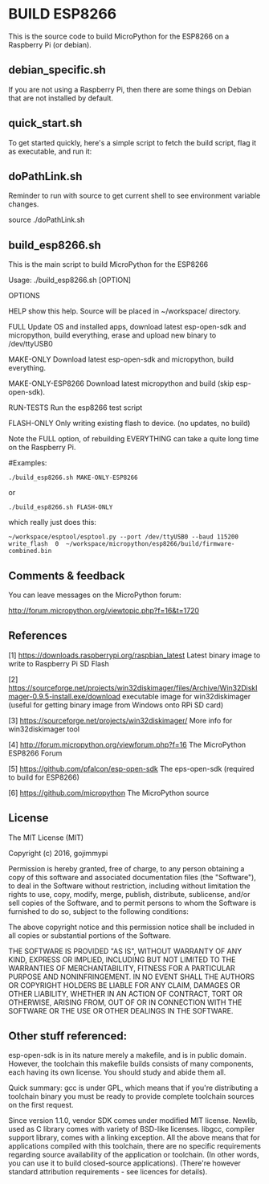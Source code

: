 # BUILD ESP8266
This is the source code to build MicroPython for the ESP8266 on a Raspberry Pi (or debian).

## debian_specific.sh  
If you are not using a Raspberry Pi, then there are some things on Debian that are not installed by default.

## quick_start.sh 
To get started quickly, here's a simple script to fetch the build script, flag it as executable, and run it:

## doPathLink.sh
Reminder to run with source to get current shell to see environment variable changes.

source ./doPathLink.sh

## build_esp8266.sh  
This is the main script to build MicroPython for the ESP8266

Usage:
./build_esp8266.sh [OPTION]

OPTIONS

  HELP
    show this help. Source will be placed in ~/workspace/ directory.

  FULL
     Update OS and installed apps, download latest esp-open-sdk and micropython, build everything, erase and upload new binary to /dev/ttyUSB0

  MAKE-ONLY
     Download latest esp-open-sdk and micropython, build everything.

  MAKE-ONLY-ESP8266
     Download latest micropython and build (skip esp-open-sdk).

  RUN-TESTS
     Run the esp8266 test script

  FLASH-ONLY
     Only writing existing flash to device. (no updates, no build)


Note the FULL option, of rebuilding EVERYTHING can take a quite long time on the Raspberry Pi.

#Examples:

```./build_esp8266.sh MAKE-ONLY-ESP8266```

or

```./build_esp8266.sh FLASH-ONLY```

which really just does this:

``` 
~/workspace/esptool/esptool.py --port /dev/ttyUSB0 --baud 115200 write_flash  0  ~/workspace/micropython/esp8266/build/firmware-combined.bin
```


## Comments & feedback
You can leave messages on the MicroPython forum:

http://forum.micropython.org/viewtopic.php?f=16&t=1720

## References

 [1] https://downloads.raspberrypi.org/raspbian_latest
     Latest binary image to write to Raspberry Pi SD Flash

 [2] https://sourceforge.net/projects/win32diskimager/files/Archive/Win32DiskImager-0.9.5-install.exe/download
     executable image for win32diskimager (useful for getting binary image from Windows onto RPi SD card)

 [3] https://sourceforge.net/projects/win32diskimager/
     More info for win32diskimager tool

 [4] http://forum.micropython.org/viewforum.php?f=16 
     The MicroPython ESP8266 Forum

 [5] https://github.com/pfalcon/esp-open-sdk 
     The eps-open-sdk  (required to build for ESP8266)

 [6] https://github.com/micropython 
     The MicroPython source


## License
The MIT License (MIT)

Copyright (c) 2016, gojimmypi

Permission is hereby granted, free of charge, to any person obtaining a copy
of this software and associated documentation files (the "Software"), to deal
in the Software without restriction, including without limitation the rights
to use, copy, modify, merge, publish, distribute, sublicense, and/or sell
copies of the Software, and to permit persons to whom the Software is
furnished to do so, subject to the following conditions:

The above copyright notice and this permission notice shall be included in
all copies or substantial portions of the Software.

THE SOFTWARE IS PROVIDED "AS IS", WITHOUT WARRANTY OF ANY KIND, EXPRESS OR
IMPLIED, INCLUDING BUT NOT LIMITED TO THE WARRANTIES OF MERCHANTABILITY,
FITNESS FOR A PARTICULAR PURPOSE AND NONINFRINGEMENT. IN NO EVENT SHALL THE
AUTHORS OR COPYRIGHT HOLDERS BE LIABLE FOR ANY CLAIM, DAMAGES OR OTHER
LIABILITY, WHETHER IN AN ACTION OF CONTRACT, TORT OR OTHERWISE, ARISING FROM,
OUT OF OR IN CONNECTION WITH THE SOFTWARE OR THE USE OR OTHER DEALINGS IN
THE SOFTWARE.


## Other stuff referenced:

esp-open-sdk is in its nature merely a makefile, and is in public domain. However, the toolchain this makefile builds consists of many components, each having its own license. You should study and abide them all.

Quick summary: gcc is under GPL, which means that if you're distributing a toolchain binary you must be ready to provide complete toolchain sources on the first request.

Since version 1.1.0, vendor SDK comes under modified MIT license. Newlib, used as C library comes with variety of BSD-like licenses. libgcc, compiler support library, comes with a linking exception. All the above means that for applications compiled with this toolchain, there are no specific requirements regarding source availability of the application or toolchain. (In other words, you can use it to build closed-source applications). (There're however standard attribution requirements - see licences for details).

